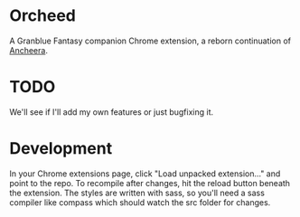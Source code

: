 # Orcheed

A Granblue Fantasy companion Chrome extension, a reborn continuation of [Ancheera](https://github.com/Thessiah/Ancheera).

# TODO

We'll see if I'll add my own features or just bugfixing it.

# Development

In your Chrome extensions page, click "Load unpacked extension..." and point to the repo. To recompile after changes, hit the reload button beneath the extension. The styles are written with sass, so you'll need a sass compiler like compass which should watch the src folder for changes.